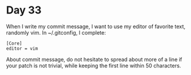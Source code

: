 # Day 33

When I write my commit message, I want to use my editor
of favorite text, randomly vim. In ~/.gitconfig, I complete:

    [Core]
    editor = vim

About commit message, do not hesitate to spread about more
of a line if your patch is not trivial, while keeping the
first line within 50 characters.
